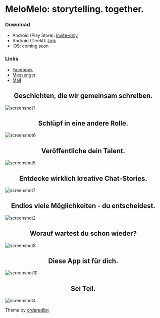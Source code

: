 # MeloMelo: storytelling. together.

### Download
* Android (Play Store): [Invite-only](http://the.melomelo.app/android/join)
* Android (Direkt): [Link](http://dl.melomelo.app/android/apk)
* iOS: coming soon

### Links
* [Facebook](https://www.facebook.com/app.melomelo/)
* [Messenger](https://www.m.me/app.melomelo)
* [Mail](mailto:mail@melomelo.app)

<h2 style="text-align: center;" >Geschichten, die wir gemeinsam schreiben.</h2>

![screenshot1](https://github.com/dreiklangdev/MeloMelo-Page/raw/master/img/screen1_framed.png "Screenshot1")

<h2 style="text-align: center;" >Schlüpf in eine andere Rolle.</h2>

![screenshot6](https://github.com/dreiklangdev/MeloMelo-Page/raw/master/img/screen6_framed.png?2 "Screenshot6")

<h2 style="text-align: center;" >Veröffentliche dein Talent.</h2>

![screenshot5](https://github.com/dreiklangdev/MeloMelo-Page/raw/master/img/screen5_framed.png "Screenshot5")

<h2 style="text-align: center;" >Entdecke wirklich kreative Chat-Stories.</h2>

![screenshot7](https://github.com/dreiklangdev/MeloMelo-Page/raw/master/img/screen7_framed.png "Screenshot7")

<h2 style="text-align: center;" >Endlos viele Möglichkeiten - du entscheidest.</h2>

![screenshot2](https://github.com/dreiklangdev/MeloMelo-Page/raw/master/img/screen2_framed.png "Screenshot2")

<h2 style="text-align: center;" >Worauf wartest du schon wieder?</h2>

![screenshot8](https://github.com/dreiklangdev/MeloMelo-Page/raw/master/img/screen8_framed.png "Screenshot8")

<h2 style="text-align: center;" >Diese App ist für dich.</h2>

![screenshot10](https://github.com/dreiklangdev/MeloMelo-Page/raw/master/img/screen10_framed.png "Screenshot10")

<h2 style="text-align: center;" >Sei Teil.</h2>

![screenshot4](https://github.com/dreiklangdev/MeloMelo-Page/raw/master/img/screen4_framed.png "Screenshot4")

Theme by [orderedlist](https://github.com/orderedlist)
